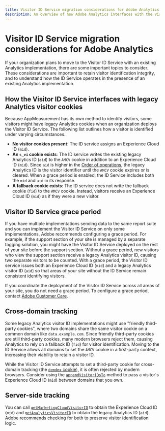 ```yaml
---
title: Visitor ID Service migration considerations for Adobe Analytics
description: An overview of how Adobe Analytics interfaces with the Visitor ID Service.
---
```

# Visitor ID Service migration considerations for Adobe Analytics

If your organization plans to move to the Visitor ID Service with an existing Analytics implementation, there are some important topics to consider. These considerations are important to retain visitor identification integrity, and to understand how the ID Service operates in the presence of an existing Analytics implementation.

## How the Visitor ID Service interfaces with legacy Analytics visitor cookies

Because AppMeasurement has its own method to identify visitors, some visitors might have legacy Analytics cookies when an organization deploys the Visitor ID Service. The following list outlines how a visitor is identified under varying circumstances.

* **No visitor cookies present**: The ID service assigns an Experience Cloud ID (`mid`).
* **An `s_vi` cookie exists**: The ID service writes the existing legacy Analytics ID (`aid`) to the `AMCV` cookie in addition to an Experience Cloud ID (`mid`). Since `aid` is higher in the [Order of operations](overview.md), the legacy Analytics ID is the visitor identifier until the `AMCV` cookie expires or is cleared. When a grace period is enabled, the ID Service includes both the `mid` and `aid` in its response.
* **A fallback cookie exists**: The ID service does not write the fallback cookie (`fid`) to the `AMCV` cookie. Instead, visitors receive an Experience Cloud ID (`mid`) as if they were a new visitor.

## Visitor ID Service grace period

If you have multiple implementations sending data to the same report suite and you can implement the Visitor ID Service on only some implementations, Adobe recommends configuring a grace period. For example, if the support section of your site is managed by a separate tagging solution, you might have the Visitor ID Service deployed on the rest of your site before the support section. Without a grace period, new visitors who view the support section receive a legacy Analytics visitor ID, causing two separate visitors to be counted. With a grace period, the Visitor ID service issues both an Experience Cloud ID (`mid`) and a legacy Analytics visitor ID (`aid`) so that areas of your site without the ID Service remain consistent identifying visitors.

If you coordinate the deployment of the Visitor ID Service across all areas of your site, you do not need a grace period. To configure a grace period, contact [Adobe Customer Care](https://helpx.adobe.com/marketing-cloud/contact-support.html).

## Cross-domain tracking

Some legacy Analytics visitor ID implementations might use "friendly third-party cookies", where two domains share the same visitor cookie on a common domain like `data.example.com`. Since friendly third-party cookies are still third-party cookies, many modern browsers reject them, causing Analytics to rely on a fallback ID (`fid`) for visitor identification. Moving to the ID Service allows all domains to set the `AMCV` cookie in a first-party context, increasing their viability to retain a visitor ID.

While the Visitor ID Service attempts to set a third-party cookie for cross-domain tracking (the [`demdex` cookie](https://experienceleague.adobe.com/en/docs/id-service/using/intro/cookies)), it is often rejected by modern browsers. Consider using the [`appendVisitorIDsTo`](https://experienceleague.adobe.com/en/docs/id-service/using/id-service-api/methods/appendvisitorid) method to pass a visitor's Experience Cloud ID (`mid`) between domains that you own.

## Server-side tracking

You can call [`getMarketingCloudVisitorID`](https://experienceleague.adobe.com/en/docs/id-service/using/id-service-api/methods/getmcvid) to obtain the Experience Cloud ID (`mid`) and [`getAnalyticsVisitorID`](https://experienceleague.adobe.com/en/docs/id-service/using/id-service-api/methods/getanalyticsvisitorid) to obtain the legacy Analytics ID (`aid`). Adobe recommends checking for both to preserve visitor identification logic.
